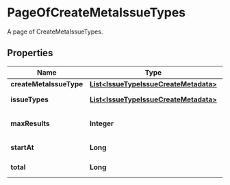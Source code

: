 

# PageOfCreateMetaIssueTypes

A page of CreateMetaIssueTypes.

## Properties

| Name | Type | Description | Notes |
|------------ | ------------- | ------------- | -------------|
|**createMetaIssueType** | [**List&lt;IssueTypeIssueCreateMetadata&gt;**](IssueTypeIssueCreateMetadata.md) |  |  [optional] |
|**issueTypes** | [**List&lt;IssueTypeIssueCreateMetadata&gt;**](IssueTypeIssueCreateMetadata.md) | The list of CreateMetaIssueType. |  [optional] [readonly] |
|**maxResults** | **Integer** | The maximum number of items to return per page. |  [optional] [readonly] |
|**startAt** | **Long** | The index of the first item returned. |  [optional] [readonly] |
|**total** | **Long** | The total number of items in all pages. |  [optional] [readonly] |



